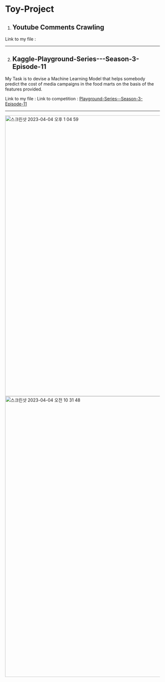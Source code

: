 # Toy-Project

1. ## Youtube Comments Crawling 
Link to my file : <a href='https://github.com/imymemineyay/Toy-Project/blob/main/Busan_comments.ipynb'> </a>
<hr>


2. ## Kaggle-Playground-Series---Season-3-Episode-11
My Task is to devise a Machine Learning Model that helps somebody predict the cost of media campaigns in the food marts on the basis of the features provided.

Link to my file : <a href='https://github.com/imymemineyay/Toy-Project/blob/main/playground-comp.ipynb'> </a>
Link to competition : <a href='https://www.kaggle.com/competitions/playground-series-s3e11/data'> Playground-Series--Season-3-Episode-11 </a> <hr>

<img width="913" alt="스크린샷 2023-04-04 오후 1 04 59" src="https://user-images.githubusercontent.com/117002193/229729922-f715016b-be51-484a-9264-bb877fb0b4b9.png"> <img width="913" alt="스크린샷 2023-04-04 오전 10 31 48" src="https://user-images.githubusercontent.com/117002193/229729940-f9cd40d9-22f9-48fd-84df-0488e689cff3.png">
